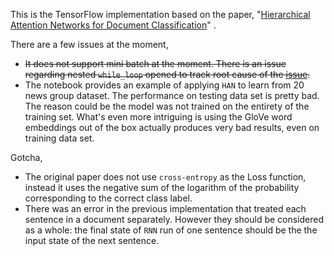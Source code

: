 This is the TensorFlow implementation based on the paper, "[Hierarchical Attention Networks for Document Classification](http://www.cs.cmu.edu/~./hovy/papers/16HLT-hierarchical-attention-networks.pdf)" .

There are a few issues at the moment,

* ~~It does not support mini batch at the moment. There is an issue regarding nested `while_loop` opened to track root cause of the [issue](https://github.com/shengc/tf-han/issues/1).~~
* The notebook provides an example of applying `HAN` to learn from 20 news group dataset. The performance on testing data set is pretty bad. The reason could be the model was not trained on the entirety of the training set. What's even more intriguing is using the GloVe word embeddings out of the box actually produces very bad results, even on training data set.

Gotcha,

* The original paper does not use `cross-entropy` as the Loss function, instead it uses the negative sum of the logarithm of the probability corresponding to the correct class label.
* There was an error in the previous implementation that treated each sentence in a document separately. However they should be considered as a whole: the final state of `RNN` run of one sentence should be the the input state of the next sentence. 
